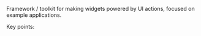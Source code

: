 Framework / toolkit for making widgets powered by UI actions, focused on example applications.


Key points:
